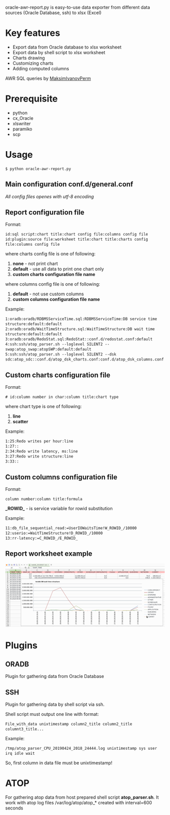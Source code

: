 oracle-awr-report.py is easy-to-use data exporter from different data sources (Oracle Database, ssh) to xlsx (Excel)

# Key features
* Export data from Oracle database to xlsx worksheet
* Export data by shell script to xlsx worksheet
* Charts drawing
* Customizing charts
* Adding computed columns

AWR SQL queries by [MaksimIvanovPerm](https://github.com/MaksimIvanovPerm)

# Prerequisite
* python
* cx_Oracle
* xlswriter
* paramiko
* scp

# Usage

```
$ python oracle-awr-report.py 
```

## Main configuration **conf.d/general.conf**
_All config files openes with utf-8 encoding_

## Report configuration file
Format:
```
id:sql script:chart title:chart config file:columns config file
id:plugin:source file:worksheet title:chart title:charts config file:columns config file
```
where charts config file is one of following:
1. **none** - not print chart
2. **default** - use all data to print one chart only
3. **custom charts configuration file name**

where columns config file is one of following:
1. **default** - not use custom columns
2. **custom columns configuration file name**

Example:
```
1:oradb:oradb/RDBMSServiceTime.sql:RDBMSServiceTime:DB service time structure:default:default
2:oradb:oradb/WaitTimeStructure.sql:WaitTimeStructure:DB wait time structure:default:default
3:oradb:oradb/RedoStat.sql:RedoStat::conf.d/redostat.conf:default
4:ssh:ssh/atop_parser.sh --loglevel SILENT2 --swap:atop_swap:atopSWP:default:default
5:ssh:ssh/atop_parser.sh --loglevel SILENT2 --dsk sdc:atop_sdc::conf.d/atop_dsk_charts.conf:conf.d/atop_dsk_columns.conf
```

## Custom charts configuration file
Format:
```
# id:column number in char:column title:chart type

```

where chart type is one of following:
1. **line**
2. **scatter**

Example:
```
1:25:Redo writes per hour:line
1:27::
2:34:Redo write latency, ms:line
3:27:Redo write structure:line
3:33::
```

## Custom columns configuration file
Format:
```
column number:column title:formula
```

**\_ROWID\_** - is service variable for rowid substitution

Example:
```
11:db_file_sequential_read:=UserIOWaitsTime!W_ROWID_/10000
12:userio:=WaitTimeStructure!D_ROWID_/10000
13:rr-latency:=C_ROWID_/E_ROWID_
```

## Report worksheet example
![DB wait time structure](DOC/oracle-awr-report.png)

# Plugins

## ORADB
Plugin for gathering data from Oracle Database

## SSH
Plugin for gathering data by shell script via ssh.

Shell script must output one line with format:
```
File_with_data unixtimestamp column2_title column2_title columnt3_title...
```

Example:
```
/tmp/atop_parser_CPU_20190424_2018_24444.log unixtimestamp sys user irq idle wait
```

So, first column in data file must be unixtimestamp!

# ATOP
For gathering atop data from host prepared shell script **atop_parser.sh**. It work with atop log files /var/log/atop/atop_* created with interval=600 seconds

